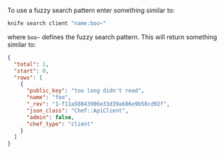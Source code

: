 To use a fuzzy search pattern enter something similar to:

```bash
knife search client "name:boo~"
```

where `boo~` defines the fuzzy search pattern. This will return
something similar to:

```json
{
  "total": 1,
  "start": 0,
  "rows": [
    {
      "public_key": "too long didn't read",
      "name": "foo",
      "_rev": "1-f11a58043906e33d39a686e9b58cd92f",
      "json_class": "Chef::ApiClient",
      "admin": false,
      "chef_type": "client"
    }
  ]
}
```
